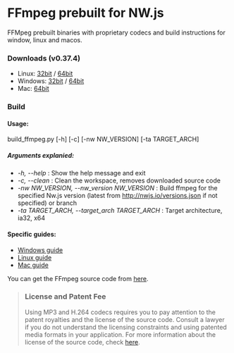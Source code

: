 # FFmpeg prebuilt for NW.js


FFMpeg prebuilt binaries with proprietary codecs and build instructions for window, linux and macos.


### Downloads (v0.37.4)
- Linux: [32bit](https://github.com/iteufel/nwjs-ffmpeg-prebuilt/releases/download/0.37.4/0.37.4-linux-ia32.zip) / [64bit](https://github.com/iteufel/nwjs-ffmpeg-prebuilt/releases/download/0.37.4/0.37.4-linux-x64.zip)
- Windows: [32bit](https://github.com/iteufel/nwjs-ffmpeg-prebuilt/releases/download/0.37.4/0.37.4-win-ia32.zip) / [64bit](https://github.com/iteufel/nwjs-ffmpeg-prebuilt/releases/download/0.37.4/0.37.4-win-x64.zip)
- Mac: [64bit](https://github.com/iteufel/nwjs-ffmpeg-prebuilt/releases/download/0.37.4/0.37.4-osx-x64.zip)

### Build

#### Usage:

build_ffmpeg.py [-h] [-c] [-nw NW_VERSION] [-ta TARGET_ARCH]
##### Arguments explanied:

-  *-h, --help* : Show the help message and exit
-  *-c, --clean* : Clean the workspace, removes downloaded source code
-  *-nw NW_VERSION, --nw_version NW_VERSION* : Build ffmpeg for the specified Nw.js version (latest from http://nwjs.io/versions.json if not specified) or branch
-  *-ta TARGET_ARCH, --target_arch TARGET_ARCH* : Target architecture, ia32, x64

#### Specific guides:

- [Windows guide](guides/build_windows.md)
- [Linux guide](guides/build_linux.md)
- [Mac guide](guides/build_mac.md)

You can get the FFmpeg source code from [here](https://chromium.googlesource.com/chromium/third_party/ffmpeg).

>### License and Patent Fee
> Using MP3 and H.264 codecs requires you to pay attention to the patent royalties and the license of the source code. Consult a lawyer if you do not understand the licensing constraints and using patented media formats in your application. For more information about the license of the source code, check [here](https://chromium.googlesource.com/chromium/third_party/ffmpeg.git/+/master/CREDITS.chromium).
